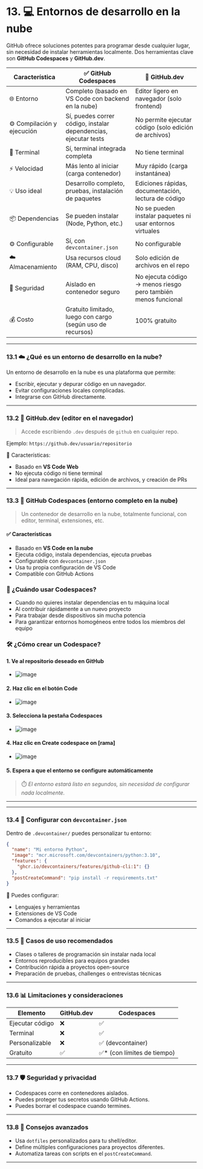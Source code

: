 # 13. 💻 Entornos de desarrollo en la nube

GitHub ofrece soluciones potentes para programar desde cualquier lugar, sin necesidad de instalar herramientas localmente. Dos herramientas clave son **GitHub Codespaces** y **GitHub.dev**.

| Característica             | ✅ **GitHub Codespaces**                                         | 📝 **GitHub.dev**                                             |
| -------------------------- | --------------------------------------------------------------- | ------------------------------------------------------------- |
| 🌐 Entorno                 | Completo (basado en VS Code con backend en la nube)             | Editor ligero en navegador (solo frontend)                    |
| ⚙️ Compilación y ejecución | Sí, puedes correr código, instalar dependencias, ejecutar tests | No permite ejecutar código (solo edición de archivos)         |
| 💾 Terminal                | Sí, terminal integrada completa                                 | No tiene terminal                                             |
| ⚡ Velocidad                | Más lento al iniciar (carga contenedor)                         | Muy rápido (carga instantánea)                                |
| 💡 Uso ideal               | Desarrollo completo, pruebas, instalación de paquetes           | Ediciones rápidas, documentación, lectura de código           |
| 📦 Dependencias            | Se pueden instalar (Node, Python, etc.)                         | No se pueden instalar paquetes ni usar entornos virtuales     |
| ⚙️ Configurable            | Sí, con `devcontainer.json`                                     | No configurable                                               |
| ☁️ Almacenamiento          | Usa recursos cloud (RAM, CPU, disco)                            | Solo edición de archivos en el repo                           |
| 🔐 Seguridad               | Aislado en contenedor seguro                                    | No ejecuta código → menos riesgo pero también menos funcional |
| 💰 Costo                   | Gratuito limitado, luego con cargo (según uso de recursos)      | 100% gratuito                                                 |

---

### 13.1 ☁️ ¿Qué es un entorno de desarrollo en la nube?

Un entorno de desarrollo en la nube es una plataforma que permite:

* Escribir, ejecutar y depurar código en un navegador.
* Evitar configuraciones locales complicadas.
* Integrarse con GitHub directamente.

---

### 13.2 🧪 GitHub.dev (editor en el navegador)

> Accede escribiendo `.dev` después de `github` en cualquier repo.

Ejemplo:
`https://github.dev/usuario/repositorio`

🔹 Características:

* Basado en **VS Code Web**
* No ejecuta código ni tiene terminal
* Ideal para navegación rápida, edición de archivos, y creación de PRs

---

### 13.3 🚀 GitHub Codespaces (entorno completo en la nube)

> Un contenedor de desarrollo en la nube, totalmente funcional, con editor, terminal, extensiones, etc.

#### ✅ Características

* Basado en **VS Code en la nube**
* Ejecuta código, instala dependencias, ejecuta pruebas
* Configurable con `devcontainer.json`
* Usa tu propia configuración de VS Code
* Compatible con GitHub Actions
  
### 🧠 ¿Cuándo usar Codespaces?

* Cuando no quieres instalar dependencias en tu máquina local
* Al contribuir rápidamente a un nuevo proyecto
* Para trabajar desde dispositivos sin mucha potencia
* Para garantizar entornos homogéneos entre todos los miembros del equipo
  
### 🛠️ ¿Cómo crear un Codespace?

#### 1. Ve al repositorio deseado en GitHub
   * ![image](https://github.com/user-attachments/assets/25028233-94f5-4cf4-aa7f-430cc52b5a4b)
#### 2. Haz clic en el botón **Code**
   * ![image](https://github.com/user-attachments/assets/6e545e88-b0a1-4f11-81b2-ac768547ce27)
#### 3. Selecciona la pestaña **Codespaces**
   * ![image](https://github.com/user-attachments/assets/2c37a749-6fe3-4746-b58d-dca67c3667a4)
#### 4. Haz clic en **Create codespace on [rama]**
   * ![image](https://github.com/user-attachments/assets/2cfe79e3-45ec-4ed1-a81f-07737eb250f2)
#### 5. Espera a que el entorno se configure automáticamente

> ⏱️ *El entorno estará listo en segundos, sin necesidad de configurar nada localmente.*

---
---

### 13.4 🧩 Configurar con `devcontainer.json`

Dentro de `.devcontainer/` puedes personalizar tu entorno:

```json
{
  "name": "Mi entorno Python",
  "image": "mcr.microsoft.com/devcontainers/python:3.10",
  "features": {
    "ghcr.io/devcontainers/features/github-cli:1": {}
  },
  "postCreateCommand": "pip install -r requirements.txt"
}
```

🔹 Puedes configurar:

* Lenguajes y herramientas
* Extensiones de VS Code
* Comandos a ejecutar al iniciar

---

### 13.5 🧠 Casos de uso recomendados

* Clases o talleres de programación sin instalar nada local
* Entornos reproducibles para equipos grandes
* Contribución rápida a proyectos open-source
* Preparación de pruebas, challenges o entrevistas técnicas

---

### 13.6 📊 Limitaciones y consideraciones

| Elemento        | GitHub.dev | Codespaces                  |
| --------------- | ---------- | --------------------------- |
| Ejecutar código | ❌          | ✅                           |
| Terminal        | ❌          | ✅                           |
| Personalizable  | ❌          | ✅ (devcontainer)            |
| Gratuito        | ✅          | ✅\* (con límites de tiempo) |

---

### 13.7 🛡️ Seguridad y privacidad

* Codespaces corre en contenedores aislados.
* Puedes proteger tus secretos usando GitHub Actions.
* Puedes borrar el codespace cuando termines.

---

### 13.8 🧪 Consejos avanzados

* Usa `dotfiles` personalizados para tu shell/editor.
* Define múltiples configuraciones para proyectos diferentes.
* Automatiza tareas con scripts en el `postCreateCommand`.

---
